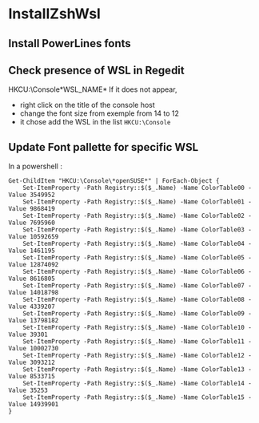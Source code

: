 # InstallZshWsl

## Install PowerLines fonts


## Check presence of WSL in Regedit
HKCU:\Console\*WSL_NAME*
If it does not appear,
* right click on the title of the console host
* change the font size from exemple from 14 to 12
* it chose add the WSL in the list `HKCU:\Console`

## Update Font pallette for specific WSL

In a powershell :

```
Get-ChildItem "HKCU:\Console\*openSUSE*" | ForEach-Object {
    Set-ItemProperty -Path Registry::$($_.Name) -Name ColorTable00 -Value 3549952
    Set-ItemProperty -Path Registry::$($_.Name) -Name ColorTable01 -Value 9868419
    Set-ItemProperty -Path Registry::$($_.Name) -Name ColorTable02 -Value 7695960
    Set-ItemProperty -Path Registry::$($_.Name) -Name ColorTable03 -Value 10592659
    Set-ItemProperty -Path Registry::$($_.Name) -Name ColorTable04 -Value 1461195
    Set-ItemProperty -Path Registry::$($_.Name) -Name ColorTable05 -Value 12874092
    Set-ItemProperty -Path Registry::$($_.Name) -Name ColorTable06 -Value 8616805
    Set-ItemProperty -Path Registry::$($_.Name) -Name ColorTable07 -Value 14018798
    Set-ItemProperty -Path Registry::$($_.Name) -Name ColorTable08 -Value 4339207
    Set-ItemProperty -Path Registry::$($_.Name) -Name ColorTable09 -Value 13798182
    Set-ItemProperty -Path Registry::$($_.Name) -Name ColorTable10 -Value 39301
    Set-ItemProperty -Path Registry::$($_.Name) -Name ColorTable11 -Value 10002730
    Set-ItemProperty -Path Registry::$($_.Name) -Name ColorTable12 -Value 3093212
    Set-ItemProperty -Path Registry::$($_.Name) -Name ColorTable13 -Value 8533715
    Set-ItemProperty -Path Registry::$($_.Name) -Name ColorTable14 -Value 35253
    Set-ItemProperty -Path Registry::$($_.Name) -Name ColorTable15 -Value 14939901
}
```


